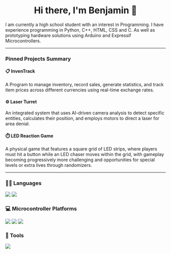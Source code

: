 <div align="center">

 # Hi there, I'm Benjamin 👋 

<div align="left">
 
I am currently a high school student with an interest in Programming. I have experience programming in Python, C++, HTML, CSS and C. As well as prototyping hardware solutions using Arduino and Expressif Microcontrollers.

---

<div align="left">
 
### Pinned Projects Summary

#### 📋 InvenTrack
A Program to manage inventory, record sales, generate statistics, and track item prices across different currencies using real-time exchange rates.

#### ⚙️ Laser Turret
An integrated system that uses AI-driven camera analysis to detect specific entities, calculates their position, and employs motors to direct a laser for area denial.


#### ⏱️ LED Reaction Game
A physical game that features a square grid of LED strips, where players must hit a button while an LED chaser moves within the grid, with gameplay becoming progressively more challenging and opportunities for special levels or extra lives through randomizers.

---

### 👩‍💻 Languages
<div>
<img src="https://img.shields.io/badge/Python-FFD43B?style=for-the-badge&logo=python&logoColor=darkgreen">
<img src="https://img.shields.io/badge/C%2B%2B-00599C?style=for-the-badge&logo=c%2B%2B&logoColor=white"/>

### 💻 Microcontroller Platforms
<img src="https://img.shields.io/badge/Arduino-00979D?style=for-the-badge&logo=Arduino&logoColor=white">
<img src="https://img.shields.io/badge/espressif-E7352C?style=for-the-badge&logo=espressif&logoColor=white">
<img src="https://img.shields.io/badge/Raspberry%20Pi-A22846?logo=raspberrypi&logoColor=fff&style=for-the-badge">

### 🔧 Tools
<img src="https://img.shields.io/badge/pandas-%23150458.svg?&style=for-the-badge&logo=pandas&logoColor=white">


</div>




